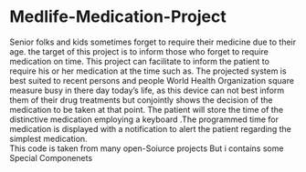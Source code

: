 # Medlife-Medication-Project
Senior folks and kids sometimes forget to require their medicine due to their age. the target of this project is to inform those who forget to require medication on time. This project can facilitate to inform the patient to require his or her medication at the time such as. The projected system is best suited to recent persons and people World Health Organization square measure busy in there day today’s life, as this device can not best inform them of their drug treatments but conjointly shows the decision of the medication to be taken at that point. The patient will store the time of the distinctive medication employing a keyboard .The programmed time for medication is displayed with a notification to alert the patient regarding the simplest medication.  
This code is taken from many open-Soiurce projects But i contains some Special Componenets
